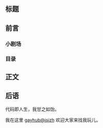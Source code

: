 ## 标题

## 前言

### 小剧场

### 目录

## 正文

## 后语

代码即人生，我甘之如饴。

我在这里 [gayhub@jsjzh](https://github.com/jsjzh/blog) 欢迎大家来找我玩儿。

